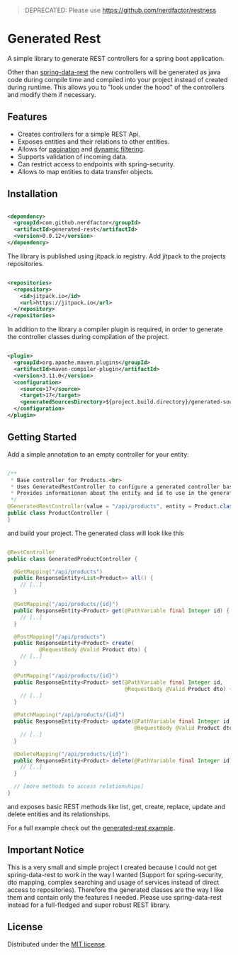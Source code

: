 > DEPRECATED: Please use https://github.com/nerdfactor/restness


# Generated Rest

A simple library to generate REST controllers for a spring boot application.

Other than [spring-data-rest](https://github.com/spring-projects/spring-data-rest) the new controllers
will be generated as java code during compile time and compiled into
your project instead of created during runtime. This allows you to
"look under the hood" of the controllers and modify them if necessary.

## Features

* Creates controllers for a simple REST Api.
* Exposes entities and their relations to other entities.
* Allows for [pagination](https://docs.spring.io/spring-data/rest/docs/current/reference/html/#paging-and-sorting) and [dynamic filtering](https://github.com/turkraft/spring-filter).
* Supports validation of incoming data.
* Can restrict access to endpoints with spring-security.
* Allows to map entities to data transfer objects.

## Installation

```xml

<dependency>
  <groupId>com.github.nerdfactor</groupId>
  <artifactId>generated-rest</artifactId>
  <version>0.0.12</version>
</dependency>
```

The library is published using jitpack.io registry. Add jitpack to the
projects repositories.

```xml

<repositories>
  <repository>
    <id>jitpack.io</id>
    <url>https://jitpack.io</url>
  </repository>
</repositories>
```

In addition to the library a compiler plugin is required, in order
to generate the controller classes during compilation of the project.

```xml

<plugin>
  <groupId>org.apache.maven.plugins</groupId>
  <artifactId>maven-compiler-plugin</artifactId>
  <version>3.11.0</version>
  <configuration>
    <source>17</source>
    <target>17</target>
    <generatedSourcesDirectory>${project.build.directory}/generated-sources/</generatedSourcesDirectory>
  </configuration>
</plugin>
```

## Getting Started

Add a simple annotation to an empty controller for your entity:

```java

/**
 * Base controller for Products.<br>
 * Uses GeneratedRestController to configure a generated controller based on the controller.
 * Provides informationen about the entity and id to use in the generated controller.
 */
@GeneratedRestController(value = "/api/products", entity = Product.class, id = Integer.class)
public class ProductController {
}
```

and build your project. The generated class will look like this

```java

@RestController
public class GeneratedProductController {

  @GetMapping("/api/products")
  public ResponseEntity<List<Product>> all() {
    // [..]
  }

  @GetMapping("/api/products/{id}")
  public ResponseEntity<Product> get(@PathVariable final Integer id) {
    // [..]
  }

  @PostMapping("/api/products")
  public ResponseEntity<Product> create(
          @RequestBody @Valid Product dto) {
    // [..]
  }

  @PutMapping("/api/products/{id}")
  public ResponseEntity<Product> set(@PathVariable final Integer id,
                                     @RequestBody @Valid Product dto) {
    // [..]
  }

  @PatchMapping("/api/products/{id}")
  public ResponseEntity<Product> update(@PathVariable final Integer id,
                                        @RequestBody @Valid Product dto) {
    // [..]
  }

  @DeleteMapping("/api/products/{id}")
  public ResponseEntity<Product> delete(@PathVariable final Integer id) {
    // [..]
  }

  // [more methods to access relationships]
}
```

and exposes basic REST methods like list, get, create, replace, update and delete entities and its relationships.

For a full example check out the [generated-rest example](https://github.com/nerdfactor/Generated-Example).

## Important Notice

This is a very small and simple project I created because I could not
get spring-data-rest to work in the way I wanted (Support for
spring-security, dto mapping, complex searching and usage of services
instead of direct access to repositories). Therefore the generated
classes are the way I like them and contain only the features I needed.
Please use spring-data-rest instead for a full-fledged and super
robust REST library.

## License

Distributed under the [MIT license](LICENSE.md).